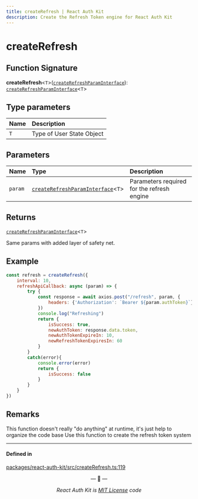 ```yaml
---
title: createRefresh | React Auth Kit
description: Create the Refresh Token engine for React Auth Kit
---
```



# createRefresh

<div data-ea-publisher="authkitarkadipme" data-ea-type="text" data-ea-keywords="web|react|javascript|python|database|node|mongo" id="ref_createRefresh"></div>


## Function Signature

**createRefresh**<`T`\>([`createRefreshParamInterface`](./types.md#createrefreshparaminterface)): [`createRefreshParamInterface`](./types.md#createrefreshparaminterface)<`T`\>

## Type parameters

| Name | Description |
| :------ | :------------ |
| `T` | Type of User State Object |

## Parameters

| Name | Type | Description |
| :------ | :------ | :------ |
| `param` | [`createRefreshParamInterface`](./types.md#createrefreshparaminterface)\<`T`\> | Parameters required for the refresh engine |

## Returns

[`createRefreshParamInterface`]()<`T`\>

Same params with added layer of safety net.

## Example

```js
const refresh = createRefresh({
    interval: 10,
    refreshApiCallback: async (param) => {
        try {
            const response = await axios.post("/refresh", param, {
                headers: {'Authorization': `Bearer ${param.authToken}`}
            })
            console.log("Refreshing")
            return {
                isSuccess: true,
                newAuthToken: response.data.token,
                newAuthTokenExpireIn: 10,
                newRefreshTokenExpiresIn: 60
            }
        }
        catch(error){
            console.error(error)
            return {
                isSuccess: false
            } 
        }
    }
})

```

## Remarks

This function doesn't really "do anything" at runtime,
it's just help to organize the code base
Use this function to create the refresh token system

---

#### Defined in

[packages/react-auth-kit/src/createRefresh.ts:119](https://github.com/react-auth-kit/react-auth-kit/blob/37dc30d4/packages/react-auth-kit/src/createRefresh.ts#L119)

<p align="center">&mdash; 🔑  &mdash;</p>
<p align="center"><i>React Auth Kit is <a href="https://github.com/react-auth-kit/react-auth-kit/blob/master/LICENSE">MIT License</a> code</i></p>
